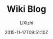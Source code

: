 ---
title: "Wiki Blog"
github: https://github.com/lixizhi/lixizhi.github.io
demo: http://lixizhi.github.io/
author: LiXizhi

ssg:
  - Jekyll
cms:
  - No Cms
date: 2015-11-17T09:51:10Z
github_branch: master
stale: true
---